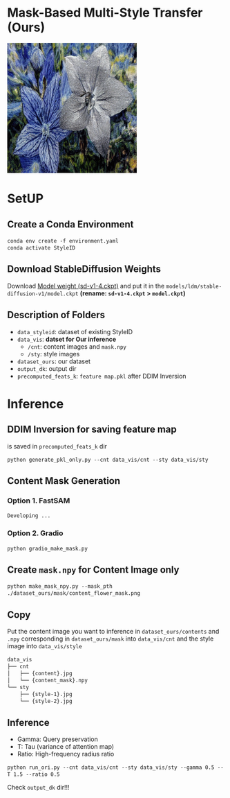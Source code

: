 # Mask-Based Multi-Style Transfer  (Ours)

<img src="./output_dk/ours_multi.png" width="300">

# SetUP

## Create a Conda Environment

```
conda env create -f environment.yaml
conda activate StyleID
```

## Download StableDiffusion Weights

Download <a href='https://huggingface.co/CompVis/stable-diffusion-v-1-4-original/tree/main'>Model weight (sd-v1-4.ckpt)</a> and put it in the `models/ldm/stable-diffusion-v1/model.ckpt` **(rename: `sd-v1-4.ckpt` > `model.ckpt`)**

## Description of Folders

- `data_styleid`: dataset of existing StyleID
- `data_vis`: **datset for Our inference**
    - `/cnt`: content images and `mask.npy`
    - `/sty`: style images
- `dataset_ours`: our dataset
- `output_dk`: output dir
- `precomputed_feats_k`: `feature map.pkl` after DDIM Inversion

# Inference

## DDIM Inversion for saving feature map

is saved in `precomputed_feats_k` dir

```
python generate_pkl_only.py --cnt data_vis/cnt --sty data_vis/sty
```

## Content Mask Generation

### Option 1. FastSAM

```
Developing ...
```

### Option 2. Gradio

```
python gradio_make_mask.py
```

## Create `mask.npy` for Content Image only

```
python make_mask_npy.py --mask_pth ./dataset_ours/mask/content_flower_mask.png
```

## Copy 
Put the content image you want to inference in `dataset_ours/contents` and `.npy` corresponding in `dataset_ours/mask` into `data_vis/cnt` and the style image into `data_vis/style`

```
data_vis
├── cnt
│   ├── {content}.jpg
│   └── {content_mask}.npy
└── sty
    ├── {style-1}.jpg
    └── {style-2}.jpg
```


## Inference

- Gamma: Query preservation
- T: Tau (variance of attention map)
- Ratio: High-frequency radius ratio

```
python run_ori.py --cnt data_vis/cnt --sty data_vis/sty --gamma 0.5 --T 1.5 --ratio 0.5
```

Check `output_dk` dir!!!